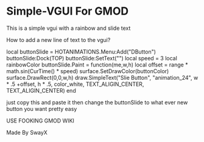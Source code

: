 # Simple-VGUI For GMOD
This is a simple vgui with a rainbow and slide text 

How to add a new line of text to the vgui?

local buttonSlide = HOTANIMATIONS.Menu:Add("DButton")
        buttonSlide:Dock(TOP)
        buttonSlide:SetText("")
        local speed = 3
        local rainbowColor
        buttonSlide.Paint = function(me,w,h)
            local offset = range * math.sin(CurTime() * speed)
            surface.SetDrawColor(buttonColor)
            surface.DrawRect(0,0,w,h)
            draw.SimpleText("Slie Button", "animation_24", w * .5 +offset, h * .5, color_white, TEXT_ALIGIN_CENTER, TEXT_ALIGIN_CENTER)
        end
        
just copy this and paste it then change the buttonSlide to what ever new button you want pretty easy

USE FOOKING GMOD WIKI


Made By SwayX

